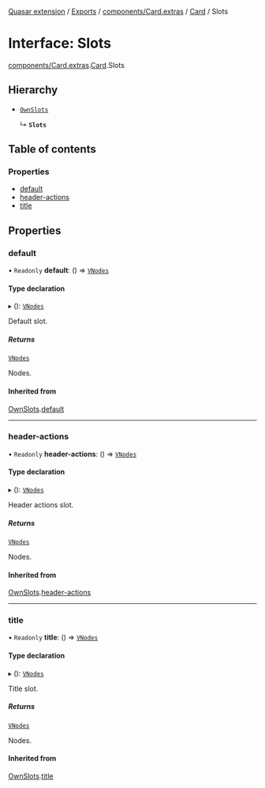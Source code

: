 [Quasar extension](../index.md) / [Exports](../modules.md) / [components/Card.extras](../modules/components_Card_extras.md) / [Card](../modules/components_Card_extras.Card.md) / Slots

# Interface: Slots

[components/Card.extras](../modules/components_Card_extras.md).[Card](../modules/components_Card_extras.Card.md).Slots

## Hierarchy

- [`OwnSlots`](components_Card_extras.Card.OwnSlots.md)

  ↳ **`Slots`**

## Table of contents

### Properties

- [default](components_Card_extras.Card.Slots.md#default)
- [header-actions](components_Card_extras.Card.Slots.md#header-actions)
- [title](components_Card_extras.Card.Slots.md#title)

## Properties

### default

• `Readonly` **default**: () => [`VNodes`](../modules/components_api_misc.md#vnodes)

#### Type declaration

▸ (): [`VNodes`](../modules/components_api_misc.md#vnodes)

Default slot.

##### Returns

[`VNodes`](../modules/components_api_misc.md#vnodes)

Nodes.

#### Inherited from

[OwnSlots](components_Card_extras.Card.OwnSlots.md).[default](components_Card_extras.Card.OwnSlots.md#default)

___

### header-actions

• `Readonly` **header-actions**: () => [`VNodes`](../modules/components_api_misc.md#vnodes)

#### Type declaration

▸ (): [`VNodes`](../modules/components_api_misc.md#vnodes)

Header actions slot.

##### Returns

[`VNodes`](../modules/components_api_misc.md#vnodes)

Nodes.

#### Inherited from

[OwnSlots](components_Card_extras.Card.OwnSlots.md).[header-actions](components_Card_extras.Card.OwnSlots.md#header-actions)

___

### title

• `Readonly` **title**: () => [`VNodes`](../modules/components_api_misc.md#vnodes)

#### Type declaration

▸ (): [`VNodes`](../modules/components_api_misc.md#vnodes)

Title slot.

##### Returns

[`VNodes`](../modules/components_api_misc.md#vnodes)

Nodes.

#### Inherited from

[OwnSlots](components_Card_extras.Card.OwnSlots.md).[title](components_Card_extras.Card.OwnSlots.md#title)
